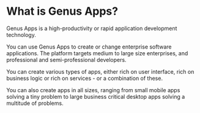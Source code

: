 # What is Genus Apps?

Genus Apps is a high-productivity or rapid application development technology.

You can use Genus Apps to create or change enterprise software applications. The platform targets medium to large size enterprises, and professional and semi-professional developers.

You can create various types of apps, either rich on user interface, rich on business logic or rich on services - or a combination of these.

You can also create apps in all sizes, ranging from small mobile apps solving a tiny problem to large business critical desktop apps solving a multitude of problems.
